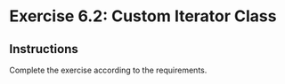 # Exercise 6.2: Custom Iterator Class

## Instructions

Complete the exercise according to the requirements.
